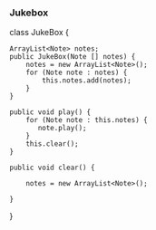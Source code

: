 ### Jukebox



class JukeBox {

    ArrayList<Note> notes;
    public JukeBox(Note [] notes) {
        notes = new ArrayList<Note>();
        for (Note note : notes) {
            this.notes.add(notes);
        }
    }

    public void play() {
        for (Note note : this.notes) {
           note.play();
        }
        this.clear();
    }

    public void clear() {

        notes = new ArrayList<Note>();

    }
}


